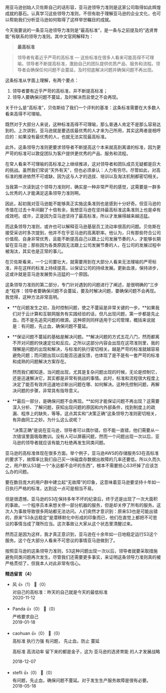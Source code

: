 用亚马逊创始人贝佐斯自己的话形容，亚马逊领导力准则是这家公司取得如此辉煌成就的基石。认真学习这些领导力准则，不但有助于理解亚马逊的企业文化，也可以帮助我们分析亚马逊如何取得了这样举世瞩目的成就。

今天我要说的一条亚马逊领导力准则是“最高标准”，是一条与之前提及的“选贤育能”有联系的领导力准则。其中文官网解释为：

> **最高标准**

> 领导者有着近乎严苛的高标准 — 这些标准在很多人看来可能高得不可理喻。领导者不断提高标准，激励自己的团队提供优质产品、服务和流程。领导者会确保任何问题不会蔓延，及时彻底解决问题并确保问题不再出现。

这条标准从字面上理解，有两个要点：

1. 领导者要有近乎严苛的高标准，并不断提高标准；
2. 领导人要确保问题不蔓延，及时解决而且使之不会再现。

关于什么是“高标准”，贝佐斯给了我们一个评判的基准：这条标准需要在大多数人看来高得不可理喻。

既然对于大部分人来说，这种标准高得不可理喻，那么普通人肯定不是那么容易达到的。上次讲到，亚马逊就是要选拔最优秀的人才来为己所用，其实这两者是相呼应的：如果没有最优秀的人，也就无法实现最高标准。

此外，这条领导力准则更要求领导者不断提高这个本来就高到离谱的标准，因为更严苛的标准可以敦促团队为客户提供更优秀的产品、服务和流程。

在常人看来不可理喻的高标准之上继续推进，这对领导者和团队成员无疑都是巨大的挑战。虽然我们常说“天外有天"，但也必须承认：人力有穷尽。尽管如此，对高标准的推进依然不可或缺，因为这与人才的选拔、培训以及淘汰机制都密切相关。

当我第一次读到这个领导力准则时，确实是一种非常严苛的感觉，这需要是一群多么优秀的人才能满足这条领导力准则啊。

因此，起初我对亚马逊能不能够真正实施这条准则也是感到十分好奇。但亚马逊的市值在过去十年间翻了十倍有余，我想亚马逊在坚持最高标准这条准则上也是卓有成效吧。或许，正是因为亚马逊坚持了最高标准，所以才发展得越来越迅猛。

而这条领导力准则，或许也可以解释亚马逊基层员工流动率很高的问题。贝佐斯在接受采访时多次提到，他并不在乎亚马逊的高离职率。他认为，只有那些符合公司价值观、自身非常优秀，且能不断提高自己以跟上公司发展节奏的人，才能够长期留在亚马逊；那些因为各类原因无法跟上公司发展节奏的人，在公司的发展过程中被淘汰，其实也是正常的事儿。

在贝佐斯看来，一个公司要壮大，就需要用到在大部分人看来无法理喻的严苛标准，并在这样的标准上持续提高，以保证公司的持续发展。更新血液，保持进步，这或许就是亚马逊发展势头迅猛的一个原因。

这条领导力准则的第二部分，专门针对遇到的问题进行了阐述，是很明确的“三步走”程序：领导者要确保问题不会蔓延，要及时解决问题，要确保问题不会再现。我觉得，这种方法非常高明。

- **在问题发生之初，及时控制问题，使之不蔓延是非常关键的一步。**如果我们对于云计算和互联网服务有实践经验的话，但凡出现问题，第一步都是先止血，而不是先追究问题的根源。这种原则同样适用于公司管理，概括来说就是：有问题，先止血，确保问题不蔓延。
- **保证问题不蔓延的基础是解决问题。**解决问题的方式五花八门，然而都离不开对问题的快速定位和反应。之所以这部分内容会出现在这项准则里，我的理解是问题的出现和解决，与标准的执行密切相关。越是严苛的标准就越容易避免问题；而问题出现以后能否迅速反馈，也体现了是不是有一套严苛的标准和成熟的问题解决方案存在。  
    
  然而我们都知道，当问题出现，尤其是复杂问题出现的时候，无论是控制它，还是迅速解决它，其实都是非常有挑战的事情。此时，标准和流程很大程度上决定了能否有效并迅速地诊断出问题在哪、如何解决。这种先控制问题，再解决问题的步骤，非常具有指导意义。
- **最后一部分，是确保问题不会再现。**如何才能保证问题不再出现？这需要深入分析、了解问题，获知出现问题的原因和内外部条件，找到制度上的疏漏、程序上的缺失，等等。这点其实和“决策正确”这条领导力准则密切相关，有异曲同工之妙。为什么这么说呢？  
    
  “决策正确”是说在亚马逊，领导者可以偶尔错，但不能一直错，他们需要从一次错误里面吸取教训。没有人可以屏蔽问题，然而一个问题出现一次以后，亚马逊的领导者就应该有能力杜绝再发生同类问题。

亚马逊的高标准体现在很多方面。举个例子，亚马逊AWS的存储服务S3在高标准的要求下，故障率比我们自己买一块磁盘存数据出故障的几率还要低。所以久而久之，用户默认S3是一个“永远都不会坏的东西”，根本不需要担心S3坏掉了应该怎么办的问题。

要在数目庞大的用户群中建立起“无故障”的印象，这意味着亚马逊要坚持十年如一日执行严格的标准，达到这一点可是相当不易。

但是很遗憾，亚马逊的S3在保持多年不坏的纪录后，终于还是出现了一次大面积的事故。一个程序员本来想关停一部分机器的服务，但是却关停了所有的服务。这次人为事故导致很多网站都无法访问。人们突然才意识到：原来S3也是可能出错的，原来“S3永远稳定”是潜移默化中形成的印象而已，他们在直觉上都把不可思议的事情当成了理所应当。这次事故让大家从这个状态里清醒过来。

然而正是因为这样，我才真正意识到，亚马逊在十余年如一日地稳定运行S3这个服务。这个在大部分人看来不可思议的事情亚马逊做到了。

按照亚马逊的这条领导力准则，S3这种问题出现一次以后，领导者就要采取措施避免同类问题再次发生。尽管我们还需要更多事实，来证明这条领导力准则真的被严格贯彻了，但我本人对此非常有信心。
<div><strong>精选留言（4）</strong></div><ul>
<li><span>风</span> 👍（1） 💬（0）<div>对自己的高标准：昨天的自己就是今天的最低标准</div>2020-11-12</li><br/><li><span>Panda</span> 👍（0） 💬（0）<div>严格要求自己</div>2019-01-18</li><br/><li><span>caohuan</span> 👍（0） 💬（0）<div>高标准  执行力强
有问题， 先止血，防止 蔓延

高标准 高流动率 留下来的都是金子，这为 亚马逊的选贤育能 的人才发展战略 </div>2018-12-07</li><br/><li><span>stefli</span> 👍（0） 💬（0）<div>有问题，先止血，确保问题不蔓延。对于发生生产服务故障是很有必要。</div>2018-05-18</li><br/>
</ul>